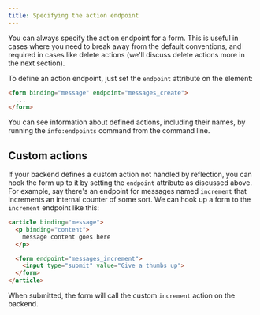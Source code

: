 ```yaml
---
title: Specifying the action endpoint
---
```


You can always specify the action endpoint for a form. This is useful in cases where you need to break away from the default conventions, and required in cases like delete actions (we'll discuss delete actions more in the next section).

To define an action endpoint, just set the `endpoint` attribute on the element:

```html
<form binding="message" endpoint="messages_create">
  ...
</form>
```

You can see information about defined actions, including their names, by running the `info:endpoints` command from the command line.

## Custom actions

If your backend defines a custom action not handled by reflection, you can hook the form up to it by setting the `endpoint` attribute as discussed above. For example, say there's an endpoint for messages named `increment` that increments an internal counter of some sort. We can hook up a form to the `increment` endpoint like this:

```html
<article binding="message">
  <p binding="content">
    message content goes here
  </p>

  <form endpoint="messages_increment">
    <input type="submit" value="Give a thumbs up">
  </form>
</article>
```

When submitted, the form will call the custom `increment` action on the backend.
